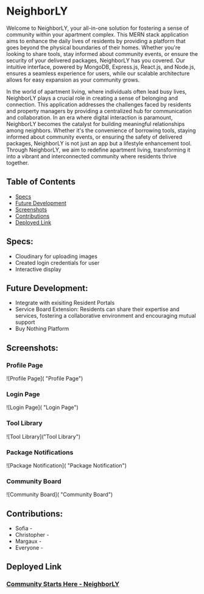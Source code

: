 # NeighborLY

Welcome to NeighborLY, your all-in-one solution for fostering a sense of community within your apartment complex. This MERN stack application aims to enhance the daily lives of residents by providing a platform that goes beyond the physical boundaries of their homes. Whether you're looking to share tools, stay informed about community events, or ensure the security of your delivered packages, NeighborLY has you covered. Our intuitive interface, powered by MongoDB, Express.js, React.js, and Node.js, ensures a seamless experience for users, while our scalable architecture allows for easy expansion as your community grows. 

In the world of apartment living, where individuals often lead busy lives, NeighborLY plays a crucial role in creating a sense of belonging and connection. This application addresses the challenges faced by residents and property managers by providing a centralized hub for communication and collaboration. In an era where digital interaction is paramount, NeighborLY becomes the catalyst for building meaningful relationships among neighbors. Whether it's the convenience of borrowing tools, staying informed about community events, or ensuring the safety of delivered packages, NeighborLY is not just an app but a lifestyle enhancement tool. Through NeighborLY, we aim to redefine apartment living, transforming it into a vibrant and interconnected community where residents thrive together.

## Table of Contents

- [Specs](#specs)
- [Future Development](#future-development)
- [Screenshots](#screenshots)
- [Contributions](#contributions)
- [Deployed Link](#deployed-link)

## Specs:
- Cloudinary for uploading images
- Created login credentials for user
- Interactive display


## Future Development:
- Integrate with exisiting Resident Portals 
- Service Board Extension: Residents can share their expertise and services, fostering a collaborative environment and encouraging mutual support
- Buy Nothing Platform

## Screenshots:

### Profile Page
![Profile Page]( "Profile Page")

### Login Page
![Login Page]( "Login Page")

### Tool Library
![Tool Library]("Tool Library")

### Package Notifications
![Package Notification]( "Package Notification")

### Community Board
![Community Board]( "Community Board")


## Contributions:
- Sofia - 
- Christopher - 
- Margaux - 
- Everyone - 

## Deployed Link

### [Community Starts Here - NeighborLY]()
